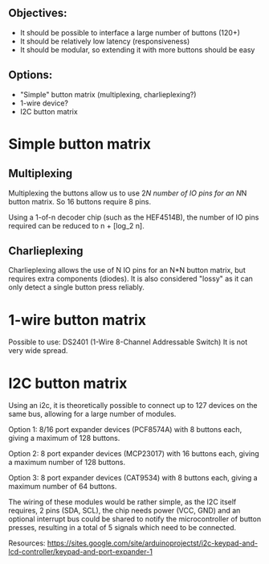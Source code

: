 Objectives:
-----------

* It should be possible to interface a large number of buttons (120+)
* It should be relatively low latency (responsiveness)
* It should be modular, so extending it with more buttons should be easy


Options:
--------

* "Simple" button matrix (multiplexing, charlieplexing?)
* 1-wire device?
* I2C button matrix


Simple button matrix
====================

Multiplexing
------------

Multiplexing the buttons allow us to use 2*N number of IO pins for an N*N button matrix.
So 16 buttons require 8 pins.

Using a 1-of-n decoder chip (such as the HEF4514B), the number of IO pins required can be reduced to n + [log_2 n].

Charlieplexing
--------------

Charlieplexing allows the use of N IO pins for an N*N button matrix, but requires extra components (diodes).
It is also considered "lossy" as it can only detect a single button press reliably.

1-wire button matrix
====================

Possible to use: DS2401 (1-Wire 8-Channel Addressable Switch)
It is not very wide spread.

I2C button matrix
=================

Using an i2c, it is theoretically possible to connect up to 127 devices on the same bus, allowing for a large number of modules.

Option 1:  8/16 port expander devices (PCF8574A) with 8 buttons each, giving a maximum of 128 buttons.

Option 2: 8 port expander devices (MCP23017) with 16 buttons each, giving a maximum number of 128 buttons.

Option 3: 8 port expander devices (CAT9534) with 8 buttons each, giving a maximum number of 64 buttons.


The wiring of these modules would be rather simple, as the I2C itself requires, 2 pins (SDA, SCL), the chip needs power (VCC, GND) and an optional interrupt bus could be shared to notify the microcontroller of button presses, resulting in a total of 5 signals which need to be connected.

Resources: https://sites.google.com/site/arduinoprojectst/i2c-keypad-and-lcd-controller/keypad-and-port-expander-1







